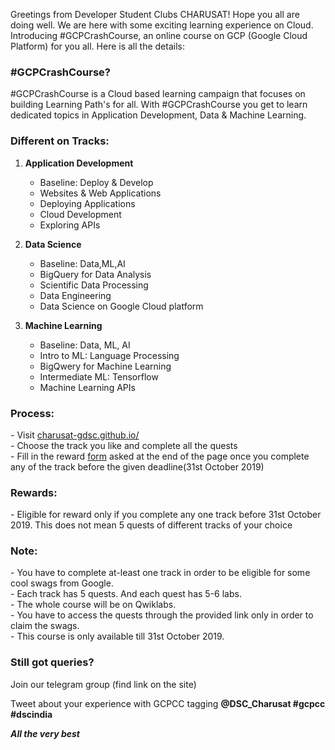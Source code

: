 Greetings from Developer Student Clubs CHARUSAT! Hope you all are doing well.
We are here with some exciting learning experience on Cloud.
Introducing #GCPCrashCourse, an online course on GCP (Google Cloud Platform) for
you all. Here is all the details:

### #GCPCrashCourse?<br>
#GCPCrashCourse is a Cloud based learning campaign that focuses on building
Learning Path&#39;s for all. With #GCPCrashCourse you get to learn dedicated topics in
Application Development, Data &amp; Machine Learning.

### Different on Tracks:
1. **Application Development**
    - Baseline: Deploy &amp; Develop
    - Websites &amp; Web Applications
    - Deploying Applications
    - Cloud Development
    - Exploring APIs
    
2. **Data Science**
    - Baseline: Data,ML,AI
    - BigQuery for Data Analysis
    - Scientific Data Processing
    - Data Engineering
    - Data Science on Google Cloud platform
    
3. **Machine Learning**
    - Baseline: Data, ML, AI
    - Intro to ML: Language Processing
    - BigQwery for Machine Learning
    - Intermediate ML: Tensorflow
    - Machine Learning APIs

### Process:
\- Visit [charusat-gdsc.github.io/](https://charusat-gdsc.github.io/)<br>
\- Choose the track you like and complete all the quests<br>
\- Fill in the reward [form](http://bit.ly/charusatgcpcc19-report) asked at the end of the page once you complete any of the
track before the given deadline(31st October 2019)<br>

### Rewards:
\- Eligible for reward only if you complete any one track before 31st October 2019. This does not mean 5 quests of different tracks of your choice<br>

### Note:
\- You have to complete at-least one track in order to be eligible for some
cool swags from Google.<br>
\- Each track has 5 quests. And each quest has 5-6 labs.<br>
\- The whole course will be on Qwiklabs.<br>
\- You have to access the quests through the provided link only in order to
claim the swags.<br>
\- This course is only available till 31st October 2019.<br>

### Still got queries?
Join our telegram group (find link on the site)

Tweet about your experience with GCPCC tagging **@DSC_Charusat #gcpcc #dscindia** <br>

***All the very best***
